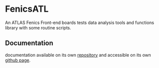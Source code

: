 # FenicsATL
An ATLAS Fenics Front-end boards tests data analysis tools and functions library with some routine scripts.

## Documentation 
documentation available on its own [repository](https://github.com/wxssym/FenicsATLdoc) and accessible on its own [github page](https://wxssym.github.io/FenicsATLdoc/).
